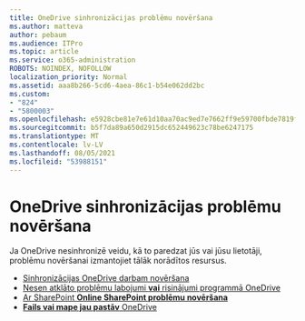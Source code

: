 ```yaml
---
title: OneDrive sinhronizācijas problēmu novēršana
ms.author: matteva
author: pebaum
ms.audience: ITPro
ms.topic: article
ms.service: o365-administration
ROBOTS: NOINDEX, NOFOLLOW
localization_priority: Normal
ms.assetid: aaa8b266-5cd6-4aea-86c1-b54e062dd2bc
ms.custom:
- "824"
- "5800003"
ms.openlocfilehash: e5928cbe81e7e61d10aa70ac9ed7e7662ff9e59700fbde7819f707a1f4b5325d
ms.sourcegitcommit: b5f7da89a650d2915dc652449623c78be6247175
ms.translationtype: MT
ms.contentlocale: lv-LV
ms.lasthandoff: 08/05/2021
ms.locfileid: "53988151"
---
```

# <a name="fix-onedrive-sync-problems"></a>OneDrive sinhronizācijas problēmu novēršana

Ja OneDrive nesinhronizē veidu, kā to paredzat jūs vai jūsu lietotāji, problēmu novēršanai izmantojiet tālāk norādītos resursus.

- [Sinhronizācijas OneDrive darbam novēršana](https://support.microsoft.com/office/207e983e-146d-404c-a994-672ef29e1f90)
- [Nesen atklāto problēmu labojumi **vai** risinājumi programmā OneDrive](https://support.office.com/article/36110213-f3f6-490d-8cb7-3833539def0b)
- [Ar SharePoint **Online SharePoint problēmu novēršana**](https://support.office.com/article/207e983e-146d-404c-a994-672ef29e1f90)
- [**Fails vai mape jau pastāv** OneDrive](https://support.microsoft.com/office/7b8044ad-438d-41db-bbbf-4f66b8890408)
